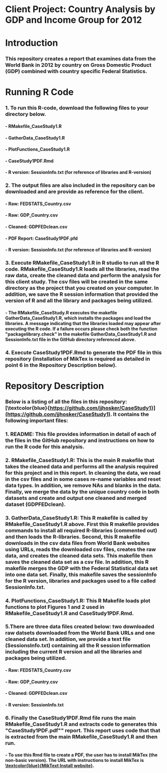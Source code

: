 # Client Project:  Country Analysis by GDP and Income Group for 2012
# Introduction
### This repository creates a report that examines data from the World Bank in 2012 by country on Gross Domestic Product (GDP) combined with country specific Federal Statistics.   

# Running R Code
### 1. To run this R-code, download the following files to your directory below.  
####     - RMakefile_CaseStudy1.R
####     - GatherData_CaseStudy1.R
####     - PlotFunctions_CaseStudy1.R
####     - CaseStudy1PDF.Rmd
####     - R version:  SessionInfo.txt (for reference of libraries and R-version)

### 2. The output files are also included in the repository can be downloaded and are provide as reference for the client.
####     - Raw:      FEDSTATS_Country.csv
####     - Raw:      GDP_Country.csv
####     - Cleaned:  GDPFEDclean.csv
####     - PDF Report:  CaseStudy1PDF.pfd
####     - R version:  SessionInfo.txt (for reference of libraries and R-version)

### 3.  Execute RMakefile_CaseStudy1.R in R studio to run all the R code. RMakefile_CaseStudy1.R loads all the libraries, read the raw data, create the cleaned data and perform the analysis for this client study.  The csv files will be created in the same directory as the project that you created on your computer.  In addition, we save the R session information that provided the version of R and all the library and packages being utilized.  
####     - The RMakefile_CaseStudy.R executes the makefile GatherData_CaseStudy1.R, which installs the packages and load the libraries.  A message indicating that the libraries loaded may appear after executing the R code.  If a failure occurs please check both the function "packagelibrary.check" in the makefile GatherData_CaseStudy1.R and SessionInfo.txt file in the GitHub directory referenced above.

### 4.  Execute CaseStudy1PDF.Rmd to generate the PDF file in this repository (installation of MikTex is required as detailed in point 6 in the Repository Description below).

# Repository Description
### Below is a listing of all the files in this repository: [\textcolor{blue}{https://github.com/jjhosker/CaseStudy1}](https://github.com/jjhosker/CaseStudy1).  It contains the following important files:

###   1.  README:  This file provides information in detail of each of the files in the GitHub repository and instructions on how to run the R code for this analysis. 
  
###   2.  RMakefile_CaseStudy1.R:  This is the main R makefile that takes the cleaned data and performs all the analysis required for this project and in this report. In cleaning the data, we read in the csv files and in some cases re-name variables and reset data types.  In addition, we remove NAs and blanks in the data.  Finally, we merge the data by the unique country code in both datasets and create and output one cleaned and merged dataset (GDPFEDclean).
  
###   3. GatherData_CaseStudy1.R:  This R makefile is called by RMakefile_CaseStudy1.R above.  First this R makefile provides commands to install all required R-libraries (commented out) and then loads the R-libraries.  Second, this R makefile downloads in the csv data files from  World Bank websites using URLs, reads the downloaded csv files, creates the raw data, and creates the cleaned data sets.   This makefile then saves the cleaned data set as a csv file.  In addition, this R makefile merges the GDP with the Federal Statistical data set into one data set.  Finally, this makefile saves the sessionInfo for the R version, libraries and packages used to a file called SessionInfo.txt.

###   4. PlotFunctions_CaseStudy1.R:  This R Makefile loads plot functions to plot Figures 1 and 2 used in RMakefile_CaseStudy1.R and CaseStudy1PDF.Rmd.

###   5.There are three data files created below:  two downloaded raw datsets downloaded from the World Bank URLs and one cleaned data set.   In addition, we provide a text file (SessionsInfo.txt) containing all the R session information including the current R version and all the libraries and packages being utilized. 
####     - Raw:  FEDSTATS_Country.csv
####     - Raw:  GDP_Country.csv
####     - Cleaned:  GDPFEDclean.csv
####     - R version:  SessionInfo.txt

###  6.  Finally the CaseStudy1PDF.Rmd file runs the main RMakefile_CaseStudy1.R and extracts code to generates this "CaseStudy1PDF.pdf"" report.   This report uses code that that is extracted from the main RMakefile_CaseStudy1.R and then run.
####      - To use this Rmd file to create a PDF, the user has to install MikTex (the non-basic version).  The URL with instructions to install MikTex is [\textcolor{blue}{MikText Install website}](https://miktex.org/howto/install-miktex).
